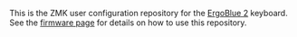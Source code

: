 This is the ZMK user configuration repository for the [ErgoBlue
2](https://www.xudongz.com/blog/2020/ergoblue/) keyboard. See the [firmware
page](https://www.xudongz.com/blog/2020/ergoblue/firmware/) for details on how
to use this repository.

